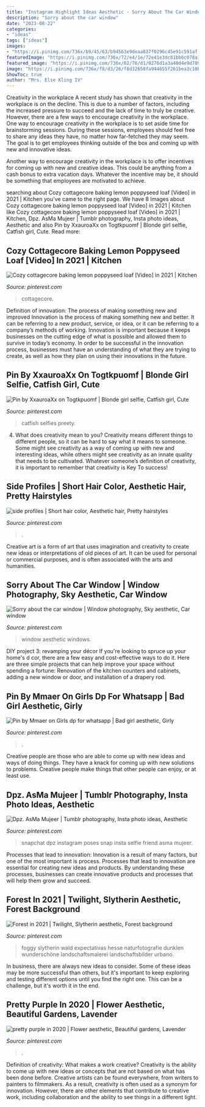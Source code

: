 ```yaml
---
title: "Instagram Highlight Ideas Aesthetic - Sorry About The Car Window"
description: "Sorry about the car window"
date: "2023-08-22"
categories:
- "ideas"
tags: ["ideas"]
images:
- "https://i.pinimg.com/736x/b9/45/63/b94563e9deaa837f0296c45e91c591af.jpg"
featuredImage: "https://i.pinimg.com/736x/72/e4/1e/72e41e3dc81bb6c078a1d753b3e2c58b.jpg"
featured_image: "https://i.pinimg.com/736x/02/76/d1/0276d1a3a40d4e9d709a395297a06389.jpg"
image: "https://i.pinimg.com/736x/f8/d3/26/f8d32650fa944655f261bea3c10b8d86.jpg"
ShowToc: true
author: "Mrs. Else Kling IV"
---
```



Creativity in the workplace
A recent study has shown that creativity in the workplace is on the decline. This is due to a number of factors, including the increased pressure to succeed and the lack of time to truly be creative. However, there are a few ways to encourage creativity in the workplace.
One way to encourage creativity in the workplace is to set aside time for brainstorming sessions. During these sessions, employees should feel free to share any ideas they have, no matter how far-fetched they may seem. The goal is to get employees thinking outside of the box and coming up with new and innovative ideas.

Another way to encourage creativity in the workplace is to offer incentives for coming up with new and creative ideas. This could be anything from a cash bonus to extra vacation days. Whatever the incentive may be, it should be something that employees are motivated to achieve.

	

		
searching about Cozy cottagecore baking lemon poppyseed loaf [Video] in 2021 | Kitchen you've came to the right page. We have 8 Images about Cozy cottagecore baking lemon poppyseed loaf [Video] in 2021 | Kitchen like Cozy cottagecore baking lemon poppyseed loaf [Video] in 2021 | Kitchen, Dpz. AsMa Mujeer | Tumblr photography, Insta photo ideas, Aesthetic and also Pin by XxauroaXx on Togtkpuomf | Blonde girl selfie, Catfish girl, Cute. Read more:
		
    
## Cozy Cottagecore Baking Lemon Poppyseed Loaf [Video] In 2021 | Kitchen

<img loading=lazy src="https://i.pinimg.com/736x/f8/d3/26/f8d32650fa944655f261bea3c10b8d86.jpg" onerror="this.onerror=null;this.src='https://tse4.mm.bing.net/th?id=OIP.1Kl6-rLsJaZIR0UkluXu9wHaNK&amp;pid=15.1';" alt="Cozy cottagecore baking lemon poppyseed loaf [Video] in 2021 | Kitchen">

_Source: pinterest.com_

>cottagecore. 

	

Definition of innovation: The process of making something new and improved
Innovation is the process of making something new and better. It can be referring to a new product, service, or idea, or it can be referring to a company’s methods of working. Innovation is important because it keeps businesses on the cutting edge of what is possible and allowed them to survive in today’s economy. In order to be successful in the innovation process, businesses must have an understanding of what they are trying to create, as well as how they plan on using their innovations in the future.

    
## Pin By XxauroaXx On Togtkpuomf | Blonde Girl Selfie, Catfish Girl, Cute

<img loading=lazy src="https://i.pinimg.com/736x/02/76/d1/0276d1a3a40d4e9d709a395297a06389.jpg" onerror="this.onerror=null;this.src='https://tse1.mm.bing.net/th?id=OIP.DOYViVpKrDZH6LdR8LVOtAHaMM&amp;pid=15.1';" alt="Pin by XxauroaXx on Togtkpuomf | Blonde girl selfie, Catfish girl, Cute">

_Source: pinterest.com_

>catfish selfies preety. 

	

4. What does creativity mean to you?
Creativity means different things to different people, so it can be hard to say what it means to someone. Some might see creativity as a way of coming up with new and interesting ideas, while others might see creativity as an innate quality that needs to be cultivated. Whatever someone’s definition of creativity, it is important to remember that creativity is Key To success!

    
## Side Profiles | Short Hair Color, Aesthetic Hair, Pretty Hairstyles

<img loading=lazy src="https://i.pinimg.com/736x/72/e4/1e/72e41e3dc81bb6c078a1d753b3e2c58b.jpg" onerror="this.onerror=null;this.src='https://tse4.mm.bing.net/th?id=OIP.gylil2B3FovXnX8twk9LXQHaJ3&amp;pid=15.1';" alt="side profiles | Short hair color, Aesthetic hair, Pretty hairstyles">

_Source: pinterest.com_

>. 

	

Creative art is a form of art that uses imagination and creativity to create new ideas or interpretations of old pieces of art. It can be used for personal or commercial purposes, and is often associated with the arts and humanities.

    
## Sorry About The Car Window | Window Photography, Sky Aesthetic, Car Window

<img loading=lazy src="https://i.pinimg.com/736x/67/f7/f0/67f7f08912543cf7756be2c147b4db7b.jpg" onerror="this.onerror=null;this.src='https://tse4.mm.bing.net/th?id=OIP.xSn2ajB3JPQgD8gUfz6GKQHaJ3&amp;pid=15.1';" alt="Sorry about the car window | Window photography, Sky aesthetic, Car window">

_Source: pinterest.com_

>window aesthetic windows. 

	

DIY project 3: revamping your décor
If you're looking to spruce up your home's d cor, there are a few easy and cost-effective ways to do it. Here are three simple projects that can help improve your space without spending a fortune: Renovation of the kitchen counters and cabinets, adding a new window or door, and installation of a drapery rod.

    
## Pin By Mmaer On Girls Dp For Whatsapp | Bad Girl Aesthetic, Girly

<img loading=lazy src="https://i.pinimg.com/736x/99/6a/c3/996ac3f387c03c943789219cef821151.jpg" onerror="this.onerror=null;this.src='https://tse3.mm.bing.net/th?id=OIP.bbqwS9hHVb3VP9p36j-o2AHaNK&amp;pid=15.1';" alt="Pin by Mmaer on Girls dp for whatsapp | Bad girl aesthetic, Girly">

_Source: pinterest.com_

>. 

	

Creative people are those who are able to come up with new ideas and ways of doing things. They have a knack for coming up with new solutions to problems. Creative people make things that other people can enjoy, or at least use.

    
## Dpz. AsMa Mujeer | Tumblr Photography, Insta Photo Ideas, Aesthetic

<img loading=lazy src="https://i.pinimg.com/736x/e9/25/1d/e9251d283a7c974f80e8bb853735ed70.jpg" onerror="this.onerror=null;this.src='https://tse4.mm.bing.net/th?id=OIP.hXATfxOm1bFmYAwsoG8RYgHaNK&amp;pid=15.1';" alt="Dpz. AsMa Mujeer | Tumblr photography, Insta photo ideas, Aesthetic">

_Source: pinterest.com_

>snapchat dpz instagram poses snap insta selfie friend asma mujeer. 

	

Processes that lead to innovation:
Innovation is a result of many factors, but one of the most important is process. Processes that lead to innovation are essential for creating new ideas and products. By understanding these processes, businesses can create innovative products and processes that will help them grow and succeed.

    
## Forest In 2021 | Twilight, Slytherin Aesthetic, Forest Background

<img loading=lazy src="https://i.pinimg.com/736x/d1/12/e6/d112e69a93cd99c8045ec8a0efb32e99.jpg" onerror="this.onerror=null;this.src='https://tse3.mm.bing.net/th?id=OIP.pVl-b0Kj-1m_NzfSpI6ukAHaLG&amp;pid=15.1';" alt="Forest in 2021 | Twilight, Slytherin aesthetic, Forest background">

_Source: pinterest.com_

>foggy slytherin wald expectativas hesse naturfotografie dunklen wunderschöne landschaftsmalerei landschaftsbilder urbano. 

	

In business, there are always new ideas to consider. Some of these ideas may be more successful than others, but it's important to keep exploring and testing different options until you find the right one. This can be a challenge, but it's worth it in the end.

    
## Pretty Purple In 2020 | Flower Aesthetic, Beautiful Gardens, Lavender

<img loading=lazy src="https://i.pinimg.com/736x/b9/45/63/b94563e9deaa837f0296c45e91c591af.jpg" onerror="this.onerror=null;this.src='https://tse2.mm.bing.net/th?id=OIP.ZWpzMBi2l5bceeSl2tLONQHaJ3&amp;pid=15.1';" alt="pretty purple in 2020 | Flower aesthetic, Beautiful gardens, Lavender">

_Source: pinterest.com_

>. 

	

Definition of creativity: What makes a work creative?
Creativity is the ability to come up with new ideas or concepts that are not based on what has been done before. Creative artists can be found everywhere, from writers to painters to filmmakers. As a result, creativity is often used as a synonym for innovation. However, there are other elements that contribute to creative work, including collaboration and the ability to see things in a different light.

